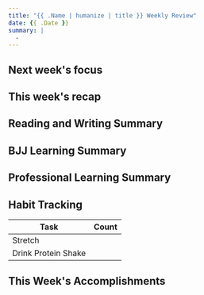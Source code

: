 ```yaml
---
title: "{{ .Name | humanize | title }} Weekly Review"
date: {{ .Date }}
summary: |
  -
---
```


## Next week's focus

## This week's recap

## Reading and Writing Summary

## BJJ Learning Summary

## Professional Learning Summary

## Habit Tracking

| Task                | Count |
| ------------------- | ----- |
| Stretch             |       |
| Drink Protein Shake |       |

## This Week's Accomplishments
